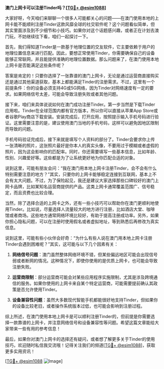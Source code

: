 **澳门上网卡可以注册Tinder吗？[[TG💪+ @esim1088](https://t.me/s/esim1088)]**

大家好呀，今天咱们来聊聊一个很多人可能都关心的问题——在澳门使用本地的上网卡能不能顺利注册Tinder这款风靡全球的社交软件呢？这个问题看似简单，但其实里面涉及到不少细节和小技巧。如果你对这个话题感兴趣，或者正在计划去澳门玩，不妨继续往下看，咱们一起探讨一下。

首先，我们得知道Tinder是一款基于地理位置的交友软件，它主要依赖于用户的地理位置信息来进行匹配。因此，要想正常使用Tinder，你需要确保自己的设备能够正常联网，并且能提供准确的地理位置数据。那么问题来了，在澳门使用本地上网卡是否能满足这些条件呢？

答案是肯定的！只要你选择了一张靠谱的澳门上网卡，无论是通过运营商直接购买还是通过其他渠道获取，基本上都能满足Tinder的注册需求。不过，这里有一个前提条件：你的设备必须支持4G或5G网络，因为Tinder对网络速度有一定的要求。如果网络信号太差，可能会导致注册失败或者其他问题。

接下来，咱们来具体说说如何在澳门成功注册Tinder。第一步当然是下载Tinder应用啦。Tinder在全球范围内都有官方版本，所以你可以直接从苹果App Store或者谷歌Play商店下载安装。安装完成后，打开应用，按照提示输入手机号码进行验证。这里需要注意的是，建议使用澳门当地的手机号码，这样可以避免因地区限制而导致的问题。

手机号码验证完成后，接下来就是填写个人资料的部分了。Tinder会要求你上传一张清晰的照片，这张照片最好是你本人的真实头像，不要用过于模糊或者虚假的照片，因为这会影响你的匹配率。同时，你还需要填写一些基本信息，比如年龄、性别、兴趣爱好等。这些都是为了让系统更好地为你匹配合适的对象。

说到这里，可能有朋友会问：“我在澳门用本地上网卡注册Tinder，会不会有什么特别需要注意的地方？”其实，只要你的上网卡能够稳定连接到互联网，基本上不会有太大问题。不过，为了保险起见，我还是建议大家选择那些口碑较好的澳门上网卡品牌，比如某知名运营商提供的产品。这类上网卡通常覆盖范围广、信号稳定，而且资费也比较合理。

当然，除了选择合适的上网卡之外，还有一些小技巧可以帮助你在澳门更顺利地使用Tinder。比如说，尽量选择人流量较大的地方进行注册，比如酒店大堂、咖啡馆或者商场。这些地方通常网络环境比较好，有助于提高注册成功率。另外，如果你担心隐私问题，可以在注册时使用假名或者虚拟地址，等到熟悉后再修改为真实信息。

说到这里，可能有些小伙伴会好奇：“为什么有些人说在澳门用本地上网卡注册Tinder会遇到困难呢？”其实，这可能与以下几个因素有关：

1. **网络信号问题**：澳门虽然整体网络环境不错，但某些偏远地区可能会出现信号弱或者断网的情况。这种情况下，即使你使用的是优质上网卡，也可能会导致注册失败。
   
2. **运营商限制**：部分运营商可能会对某些应用程序实施限制，尤其是涉及跨境通信的服务。如果你使用的上网卡来自某个特定运营商，可能需要提前确认其政策是否允许使用Tinder。

3. **设备兼容性问题**：虽然大多数现代智能手机都能很好地支持Tinder，但如果你的设备比较老旧，或者操作系统版本过低，也可能会影响到注册过程。

综上所述，在澳门使用本地上网卡是可以顺利注册Tinder的，但前提是你需要选择一款靠谱的上网卡，并注意网络信号和设备兼容性等问题。希望这篇文章能给大家带来一些有用的参考信息！

最后，如果你对澳门上网卡的选择还有疑问，或者想了解更多关于Tinder的使用技巧，欢迎随时私信我交流哦！记得关注我们的频道[[TG💪+ @esim1088](https://t.me/s/esim1088)]，获取更多实用资讯！

[[TG💪+ @esim1088](https://t.me/s/esim1088) ![Image](https://i.postimg.cc/4NQfJmqS/Snipaste-2025-05-13-00-14-12.png)]